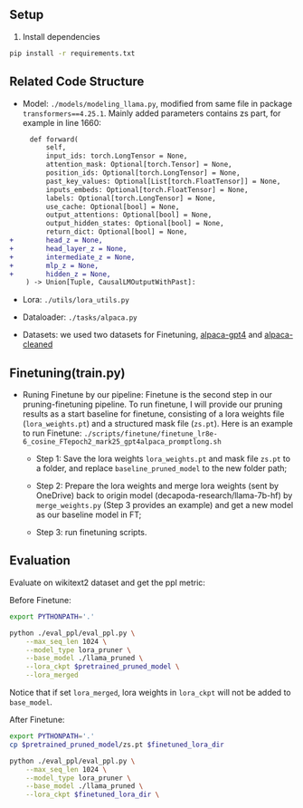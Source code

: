 ## Setup

1. Install dependencies
```bash
pip install -r requirements.txt
```
## Related Code Structure

- Model: ``./models/modeling_llama.py``, modified from same file in package ``transformers==4.25.1``. Mainly added parameters contains zs part, for example in line 1660:
``` diff
     def forward(
         self,
         input_ids: torch.LongTensor = None,
         attention_mask: Optional[torch.Tensor] = None,
         position_ids: Optional[torch.LongTensor] = None,
         past_key_values: Optional[List[torch.FloatTensor]] = None,
         inputs_embeds: Optional[torch.FloatTensor] = None,
         labels: Optional[torch.LongTensor] = None,
         use_cache: Optional[bool] = None,
         output_attentions: Optional[bool] = None,
         output_hidden_states: Optional[bool] = None,
         return_dict: Optional[bool] = None,
+        head_z = None,
+        head_layer_z = None,
+        intermediate_z = None,
+        mlp_z = None,
+        hidden_z = None,
    ) -> Union[Tuple, CausalLMOutputWithPast]:
```

- Lora: ``./utils/lora_utils.py``

- Dataloader: ``./tasks/alpaca.py``

- Datasets: we used two datasets for Finetuning, [alpaca-gpt4](https://github.com/Instruction-Tuning-with-GPT-4/GPT-4-LLM/blob/main/data/alpaca_gpt4_data.json) and [alpaca-cleaned](https://github.com/gururise/AlpacaDataCleaned/blob/main/alpaca_data_cleaned.json)

## Finetuning(train.py)

- Runing Finetune by our pipeline: Finetune is the second step in our pruning-finetuning pipeline. To run finetune, I will provide our pruning results as a start baseline for finetune, consisting of a lora weights file (``lora_weights.pt``) and a structured mask file (``zs.pt``). Here is an example to run Finetune: ``./scripts/finetune/finetune_lr8e-6_cosine_FTepoch2_mark25_gpt4alpaca_promptlong.sh``

  - Step 1: Save the lora weights ``lora_weights.pt`` and mask file ``zs.pt`` to a folder, and replace ``baseline_pruned_model`` to the new folder path;

  - Step 2: Prepare the lora weights and merge lora weights (sent by OneDrive) back to origin model (decapoda-research/llama-7b-hf) by ``merge_weights.py`` (Step 3 provides an example) and get a new model as our baseline model in FT;

  - Step 3: run finetuning scripts.

## Evaluation

Evaluate on wikitext2 dataset and get the ppl metric:

Before Finetune:
```bash
export PYTHONPATH='.'

python ./eval_ppl/eval_ppl.py \
    --max_seq_len 1024 \
    --model_type lora_pruner \
    --base_model ./llama_pruned \
    --lora_ckpt $pretrained_pruned_model \
    --lora_merged
```

Notice that if set ``lora_merged``, lora weights in ``lora_ckpt`` will not be added to ``base_model``.

After Finetune:
```bash
export PYTHONPATH='.'
cp $pretrained_pruned_model/zs.pt $finetuned_lora_dir

python ./eval_ppl/eval_ppl.py \
    --max_seq_len 1024 \
    --model_type lora_pruner \
    --base_model ./llama_pruned \
    --lora_ckpt $finetuned_lora_dir \
```

